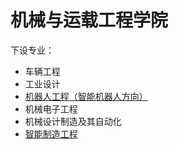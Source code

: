 # 机械与运载工程学院
下设专业：  

- 车辆工程  
- 工业设计  
- [机器人工程（智能机器人方向）](机器人工程（智能机器人方向）.md)  
- 机械电子工程  
- 机械设计制造及其自动化  
- [智能制造工程](智能制造工程.md)  